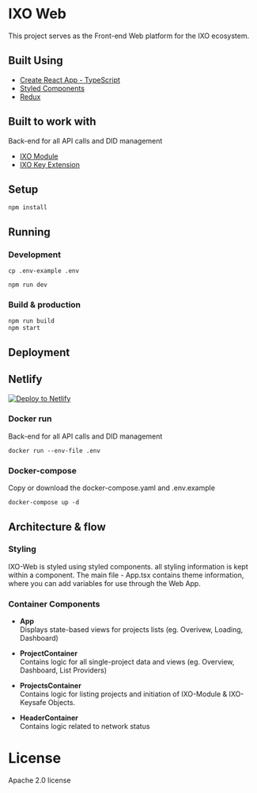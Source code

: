 # IXO Web 
This project serves as the Front-end Web platform for the IXO ecosystem.
## Built Using 
<ul>
	<li><a href="https://github.com/wmonk/create-react-app-typescript">Create React App - TypeScript</a></li>
	<li><a href="https://www.styled-components.com/">Styled Components</a></li>
	<li><a href="https://redux.js.org/">Redux</a></li>
</ul>

## Built to work with
Back-end for all API calls and DID management

- [IXO Module](https://github.com/ixofoundation/ixo-apimodule)  
- [IXO Key Extension](https://github.com/ixofoundation/ixo-keysafe)  
## Setup

```shell
npm install
```

##	Running

###	Development
```shell
cp .env-example .env
```

```shell
npm run dev
```

### Build & production
```shell
npm run build
npm start
```

## Deployment

## Netlify
[![Deploy to Netlify](https://www.netlify.com/img/deploy/button.svg)](https://github.com/ixofoundation/ixo-webclient)
 
### Docker run
Back-end for all API calls and DID management
```shell
docker run --env-file .env 
```

### Docker-compose
Copy or download the docker-compose.yaml and .env.example
```shell
docker-compose up -d
```

## Architecture & flow


### Styling
IXO-Web is styled using styled components. all styling information is kept within a component. The main file - App.tsx contains theme information, where you can add variables for use through the Web App.

### Container Components


- **App**  
	Displays state-based views for projects lists (eg. Overivew, Loading, Dashboard)

- **ProjectContainer**  
	Contains logic for all single-project data and views (eg. Overview, Dashboard, List Providers)
 
- **ProjectsContainer**  
	Contains logic for listing projects and initiation of IXO-Module & IXO-Keysafe Objects.

- **HeaderContainer**  
	Contains logic related to network status

    
# License

Apache 2.0 license
